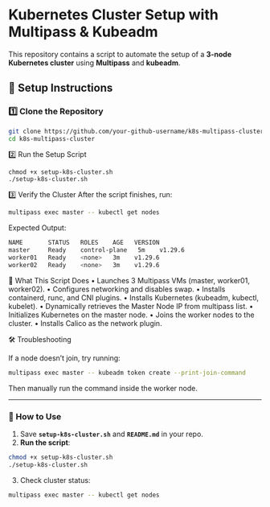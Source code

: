 # Kubernetes Cluster Setup with Multipass & Kubeadm

This repository contains a script to automate the setup of a **3-node Kubernetes cluster** using **Multipass** and **kubeadm**.

## 🚀 Setup Instructions

### 1️⃣ Clone the Repository
```bash
git clone https://github.com/your-github-username/k8s-multipass-cluster.git
cd k8s-multipass-cluster
```

2️⃣ Run the Setup Script
```
chmod +x setup-k8s-cluster.sh
./setup-k8s-cluster.sh
```

3️⃣ Verify the Cluster
After the script finishes, run:
```bash
multipass exec master -- kubectl get nodes
```

Expected Output:
```bash
NAME       STATUS   ROLES    AGE   VERSION
master     Ready    control-plane   5m    v1.29.6
worker01   Ready    <none>   3m    v1.29.6
worker02   Ready    <none>   3m    v1.29.6
```

📜 What This Script Does
	•	Launches 3 Multipass VMs (master, worker01, worker02).
	•	Configures networking and disables swap.
	•	Installs containerd, runc, and CNI plugins.
	•	Installs Kubernetes (kubeadm, kubectl, kubelet).
	•	Dynamically retrieves the Master Node IP from multipass list.
	•	Initializes Kubernetes on the master node.
	•	Joins the worker nodes to the cluster.
	•	Installs Calico as the network plugin.

🛠 Troubleshooting

If a node doesn’t join, try running:
```bash
multipass exec master -- kubeadm token create --print-join-command
```
Then manually run the command inside the worker node.

---

### **🚀 How to Use**
1. Save **`setup-k8s-cluster.sh`** and **`README.md`** in your repo.
2. **Run the script**:
```bash
chmod +x setup-k8s-cluster.sh
./setup-k8s-cluster.sh
```
3.	Check cluster status:
```bash
multipass exec master -- kubectl get nodes
```